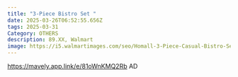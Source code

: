 ```yaml
---
title: "3-Piece Bistro Set "
date: 2025-03-26T06:52:55.656Z
tags: 2025-03-31
Category: OTHERS
description: 89.XX, Walmart
image: https://i5.walmartimages.com/seo/Homall-3-Piece-Casual-Bistro-Set-with-Wicker-Chairs-and-Coffee-Table-for-Patio-Furniture-Black_529b4c5a-ee90-4aec-ac65-0b68c6a5809f.843a395e4e73040df16d64f5cc2ae099.jpeg?odnHeight=640&odnWidth=640&odnBg=FFFFFF
---
```

https://mavely.app.link/e/81oWnKMQ2Rb   AD